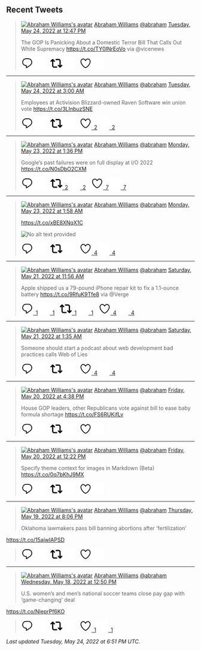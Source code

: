 ## Recent Tweets

> [![Abraham Williams's avatar](https://pbs.twimg.com/profile_images/897079141719195648/_mvh-QJH_mini.jpg)](https://twitter.com/abraham) [Abraham Williams](https://twitter.com/abraham) [@abraham](https://twitter.com/abraham) [Tuesday, May 24, 2022 at 12:47 PM](https://twitter.com/abraham/status/1529081536204644355)
>
> The GOP Is Panicking About a Domestic Terror Bill That Calls Out White Supremacy https://t.co/TY0INrEoVo via @vicenews
>
> [![Reply](./images/reply_light.svg#gh-light-mode-only "Reply")](https://twitter.com/intent/tweet?in_reply_to=1529081536204644355#gh-light-mode-only)[![Reply](./images/reply.svg#gh-dark-mode-only "Reply")](https://twitter.com/intent/tweet?in_reply_to=1529081536204644355#gh-dark-mode-only)&emsp;[![Retweet](./images/retweet_light.svg#gh-light-mode-only "Retweet")](https://twitter.com/intent/retweet?tweet_id=1529081536204644355#gh-light-mode-only)[![Retweet](./images/retweet.svg#gh-dark-mode-only "Retweet")](https://twitter.com/intent/retweet?tweet_id=1529081536204644355#gh-dark-mode-only)&emsp;[![Like](./images/like_light.svg#gh-light-mode-only "Like")](https://twitter.com/intent/favorite?tweet_id=1529081536204644355#gh-light-mode-only)[![Like](./images/like.svg#gh-dark-mode-only "Like")](https://twitter.com/intent/favorite?tweet_id=1529081536204644355#gh-dark-mode-only)


---

> [![Abraham Williams's avatar](https://pbs.twimg.com/profile_images/897079141719195648/_mvh-QJH_mini.jpg)](https://twitter.com/abraham) [Abraham Williams](https://twitter.com/abraham) [@abraham](https://twitter.com/abraham) [Tuesday, May 24, 2022 at 3:00 AM](https://twitter.com/abraham/status/1528933834678538240)
>
> Employees at Activision Blizzard-owned Raven Software win union vote https://t.co/3LInbuzSNE
>
> [![Reply](./images/reply_light.svg#gh-light-mode-only "Reply")](https://twitter.com/intent/tweet?in_reply_to=1528933834678538240#gh-light-mode-only)[![Reply](./images/reply.svg#gh-dark-mode-only "Reply")](https://twitter.com/intent/tweet?in_reply_to=1528933834678538240#gh-dark-mode-only)&emsp;[![Retweet](./images/retweet_light.svg#gh-light-mode-only "Retweet")](https://twitter.com/intent/retweet?tweet_id=1528933834678538240#gh-light-mode-only)[![Retweet](./images/retweet.svg#gh-dark-mode-only "Retweet")](https://twitter.com/intent/retweet?tweet_id=1528933834678538240#gh-dark-mode-only)&emsp;[![Like](./images/like_light.svg#gh-light-mode-only "Like")&ensp;2](https://twitter.com/intent/favorite?tweet_id=1528933834678538240#gh-light-mode-only)[![Like](./images/like.svg#gh-dark-mode-only "Like")&ensp;2](https://twitter.com/intent/favorite?tweet_id=1528933834678538240#gh-dark-mode-only)


---

> [![Abraham Williams's avatar](https://pbs.twimg.com/profile_images/897079141719195648/_mvh-QJH_mini.jpg)](https://twitter.com/abraham) [Abraham Williams](https://twitter.com/abraham) [@abraham](https://twitter.com/abraham) [Monday, May 23, 2022 at 1:36 PM](https://twitter.com/abraham/status/1528731508604805124)
>
> Google’s past failures were on full display at I/O 2022 https://t.co/N0sDbO2CXM
>
> [![Reply](./images/reply_light.svg#gh-light-mode-only "Reply")](https://twitter.com/intent/tweet?in_reply_to=1528731508604805124#gh-light-mode-only)[![Reply](./images/reply.svg#gh-dark-mode-only "Reply")](https://twitter.com/intent/tweet?in_reply_to=1528731508604805124#gh-dark-mode-only)&emsp;[![Retweet](./images/retweet_light.svg#gh-light-mode-only "Retweet")&ensp;2](https://twitter.com/intent/retweet?tweet_id=1528731508604805124#gh-light-mode-only)[![Retweet](./images/retweet.svg#gh-dark-mode-only "Retweet")&ensp;2](https://twitter.com/intent/retweet?tweet_id=1528731508604805124#gh-dark-mode-only)&emsp;[![Like](./images/like_light.svg#gh-light-mode-only "Like")&ensp;7](https://twitter.com/intent/favorite?tweet_id=1528731508604805124#gh-light-mode-only)[![Like](./images/like.svg#gh-dark-mode-only "Like")&ensp;7](https://twitter.com/intent/favorite?tweet_id=1528731508604805124#gh-dark-mode-only)


---

> [![Abraham Williams's avatar](https://pbs.twimg.com/profile_images/897079141719195648/_mvh-QJH_mini.jpg)](https://twitter.com/abraham) [Abraham Williams](https://twitter.com/abraham) [@abraham](https://twitter.com/abraham) [Monday, May 23, 2022 at 1:58 AM](https://twitter.com/abraham/status/1528555877912956928)
>
> https://t.co/xBE8XNqX1C
>
> ![No alt text provided](https://pbs.twimg.com/media/FTaFcnVWQAEK_pr.jpg)
>
> [![Reply](./images/reply_light.svg#gh-light-mode-only "Reply")](https://twitter.com/intent/tweet?in_reply_to=1528555877912956928#gh-light-mode-only)[![Reply](./images/reply.svg#gh-dark-mode-only "Reply")](https://twitter.com/intent/tweet?in_reply_to=1528555877912956928#gh-dark-mode-only)&emsp;[![Retweet](./images/retweet_light.svg#gh-light-mode-only "Retweet")](https://twitter.com/intent/retweet?tweet_id=1528555877912956928#gh-light-mode-only)[![Retweet](./images/retweet.svg#gh-dark-mode-only "Retweet")](https://twitter.com/intent/retweet?tweet_id=1528555877912956928#gh-dark-mode-only)&emsp;[![Like](./images/like_light.svg#gh-light-mode-only "Like")&ensp;4](https://twitter.com/intent/favorite?tweet_id=1528555877912956928#gh-light-mode-only)[![Like](./images/like.svg#gh-dark-mode-only "Like")&ensp;4](https://twitter.com/intent/favorite?tweet_id=1528555877912956928#gh-dark-mode-only)


---

> [![Abraham Williams's avatar](https://pbs.twimg.com/profile_images/897079141719195648/_mvh-QJH_mini.jpg)](https://twitter.com/abraham) [Abraham Williams](https://twitter.com/abraham) [@abraham](https://twitter.com/abraham) [Saturday, May 21, 2022 at 11:56 AM](https://twitter.com/abraham/status/1527981576977625088)
>
> Apple shipped us a 79-pound iPhone repair kit to fix a 1.1-ounce battery https://t.co/9RfuK9Tfe8 via @Verge
>
> [![Reply](./images/reply_light.svg#gh-light-mode-only "Reply")&ensp;1](https://twitter.com/intent/tweet?in_reply_to=1527981576977625088#gh-light-mode-only)[![Reply](./images/reply.svg#gh-dark-mode-only "Reply")&ensp;1](https://twitter.com/intent/tweet?in_reply_to=1527981576977625088#gh-dark-mode-only)&emsp;[![Retweet](./images/retweet_light.svg#gh-light-mode-only "Retweet")&ensp;1](https://twitter.com/intent/retweet?tweet_id=1527981576977625088#gh-light-mode-only)[![Retweet](./images/retweet.svg#gh-dark-mode-only "Retweet")&ensp;1](https://twitter.com/intent/retweet?tweet_id=1527981576977625088#gh-dark-mode-only)&emsp;[![Like](./images/like_light.svg#gh-light-mode-only "Like")&ensp;4](https://twitter.com/intent/favorite?tweet_id=1527981576977625088#gh-light-mode-only)[![Like](./images/like.svg#gh-dark-mode-only "Like")&ensp;4](https://twitter.com/intent/favorite?tweet_id=1527981576977625088#gh-dark-mode-only)


---

> [![Abraham Williams's avatar](https://pbs.twimg.com/profile_images/897079141719195648/_mvh-QJH_mini.jpg)](https://twitter.com/abraham) [Abraham Williams](https://twitter.com/abraham) [@abraham](https://twitter.com/abraham) [Saturday, May 21, 2022 at 1:35 AM](https://twitter.com/abraham/status/1527825285600641024)
>
> Someone should start a podcast about web development bad practices calls Web of Lies
>
> [![Reply](./images/reply_light.svg#gh-light-mode-only "Reply")](https://twitter.com/intent/tweet?in_reply_to=1527825285600641024#gh-light-mode-only)[![Reply](./images/reply.svg#gh-dark-mode-only "Reply")](https://twitter.com/intent/tweet?in_reply_to=1527825285600641024#gh-dark-mode-only)&emsp;[![Retweet](./images/retweet_light.svg#gh-light-mode-only "Retweet")](https://twitter.com/intent/retweet?tweet_id=1527825285600641024#gh-light-mode-only)[![Retweet](./images/retweet.svg#gh-dark-mode-only "Retweet")](https://twitter.com/intent/retweet?tweet_id=1527825285600641024#gh-dark-mode-only)&emsp;[![Like](./images/like_light.svg#gh-light-mode-only "Like")&ensp;4](https://twitter.com/intent/favorite?tweet_id=1527825285600641024#gh-light-mode-only)[![Like](./images/like.svg#gh-dark-mode-only "Like")&ensp;4](https://twitter.com/intent/favorite?tweet_id=1527825285600641024#gh-dark-mode-only)


---

> [![Abraham Williams's avatar](https://pbs.twimg.com/profile_images/897079141719195648/_mvh-QJH_mini.jpg)](https://twitter.com/abraham) [Abraham Williams](https://twitter.com/abraham) [@abraham](https://twitter.com/abraham) [Friday, May 20, 2022 at 4:38 PM](https://twitter.com/abraham/status/1527690194899591168)
>
> House GOP leaders, other Republicans vote against bill to ease baby formula shortage https://t.co/FS6RUKifLv
>
> [![Reply](./images/reply_light.svg#gh-light-mode-only "Reply")](https://twitter.com/intent/tweet?in_reply_to=1527690194899591168#gh-light-mode-only)[![Reply](./images/reply.svg#gh-dark-mode-only "Reply")](https://twitter.com/intent/tweet?in_reply_to=1527690194899591168#gh-dark-mode-only)&emsp;[![Retweet](./images/retweet_light.svg#gh-light-mode-only "Retweet")](https://twitter.com/intent/retweet?tweet_id=1527690194899591168#gh-light-mode-only)[![Retweet](./images/retweet.svg#gh-dark-mode-only "Retweet")](https://twitter.com/intent/retweet?tweet_id=1527690194899591168#gh-dark-mode-only)&emsp;[![Like](./images/like_light.svg#gh-light-mode-only "Like")](https://twitter.com/intent/favorite?tweet_id=1527690194899591168#gh-light-mode-only)[![Like](./images/like.svg#gh-dark-mode-only "Like")](https://twitter.com/intent/favorite?tweet_id=1527690194899591168#gh-dark-mode-only)


---

> [![Abraham Williams's avatar](https://pbs.twimg.com/profile_images/897079141719195648/_mvh-QJH_mini.jpg)](https://twitter.com/abraham) [Abraham Williams](https://twitter.com/abraham) [@abraham](https://twitter.com/abraham) [Friday, May 20, 2022 at 12:22 PM](https://twitter.com/abraham/status/1527625883359625217)
>
> Specify theme context for images in Markdown (Beta) https://t.co/0q7bKhJ9MX
>
> [![Reply](./images/reply_light.svg#gh-light-mode-only "Reply")](https://twitter.com/intent/tweet?in_reply_to=1527625883359625217#gh-light-mode-only)[![Reply](./images/reply.svg#gh-dark-mode-only "Reply")](https://twitter.com/intent/tweet?in_reply_to=1527625883359625217#gh-dark-mode-only)&emsp;[![Retweet](./images/retweet_light.svg#gh-light-mode-only "Retweet")](https://twitter.com/intent/retweet?tweet_id=1527625883359625217#gh-light-mode-only)[![Retweet](./images/retweet.svg#gh-dark-mode-only "Retweet")](https://twitter.com/intent/retweet?tweet_id=1527625883359625217#gh-dark-mode-only)&emsp;[![Like](./images/like_light.svg#gh-light-mode-only "Like")](https://twitter.com/intent/favorite?tweet_id=1527625883359625217#gh-light-mode-only)[![Like](./images/like.svg#gh-dark-mode-only "Like")](https://twitter.com/intent/favorite?tweet_id=1527625883359625217#gh-dark-mode-only)


---

> [![Abraham Williams's avatar](https://pbs.twimg.com/profile_images/897079141719195648/_mvh-QJH_mini.jpg)](https://twitter.com/abraham) [Abraham Williams](https://twitter.com/abraham) [@abraham](https://twitter.com/abraham) [Thursday, May 19, 2022 at 8:06 PM](https://twitter.com/abraham/status/1527380190443323392)
>
> Oklahoma lawmakers pass bill banning abortions after ‘fertilization’

https://t.co/15ajwIAPSD
>
> [![Reply](./images/reply_light.svg#gh-light-mode-only "Reply")](https://twitter.com/intent/tweet?in_reply_to=1527380190443323392#gh-light-mode-only)[![Reply](./images/reply.svg#gh-dark-mode-only "Reply")](https://twitter.com/intent/tweet?in_reply_to=1527380190443323392#gh-dark-mode-only)&emsp;[![Retweet](./images/retweet_light.svg#gh-light-mode-only "Retweet")](https://twitter.com/intent/retweet?tweet_id=1527380190443323392#gh-light-mode-only)[![Retweet](./images/retweet.svg#gh-dark-mode-only "Retweet")](https://twitter.com/intent/retweet?tweet_id=1527380190443323392#gh-dark-mode-only)&emsp;[![Like](./images/like_light.svg#gh-light-mode-only "Like")](https://twitter.com/intent/favorite?tweet_id=1527380190443323392#gh-light-mode-only)[![Like](./images/like.svg#gh-dark-mode-only "Like")](https://twitter.com/intent/favorite?tweet_id=1527380190443323392#gh-dark-mode-only)


---

> [![Abraham Williams's avatar](https://pbs.twimg.com/profile_images/897079141719195648/_mvh-QJH_mini.jpg)](https://twitter.com/abraham) [Abraham Williams](https://twitter.com/abraham) [@abraham](https://twitter.com/abraham) [Wednesday, May 18, 2022 at 12:50 PM](https://twitter.com/abraham/status/1526907982310948864)
>
> U.S. women’s and men’s national soccer teams close pay gap with ‘game-changing’ deal

https://t.co/NleprPf6KO
>
> [![Reply](./images/reply_light.svg#gh-light-mode-only "Reply")](https://twitter.com/intent/tweet?in_reply_to=1526907982310948864#gh-light-mode-only)[![Reply](./images/reply.svg#gh-dark-mode-only "Reply")](https://twitter.com/intent/tweet?in_reply_to=1526907982310948864#gh-dark-mode-only)&emsp;[![Retweet](./images/retweet_light.svg#gh-light-mode-only "Retweet")](https://twitter.com/intent/retweet?tweet_id=1526907982310948864#gh-light-mode-only)[![Retweet](./images/retweet.svg#gh-dark-mode-only "Retweet")](https://twitter.com/intent/retweet?tweet_id=1526907982310948864#gh-dark-mode-only)&emsp;[![Like](./images/like_light.svg#gh-light-mode-only "Like")&ensp;1](https://twitter.com/intent/favorite?tweet_id=1526907982310948864#gh-light-mode-only)[![Like](./images/like.svg#gh-dark-mode-only "Like")&ensp;1](https://twitter.com/intent/favorite?tweet_id=1526907982310948864#gh-dark-mode-only)


_Last updated Tuesday, May 24, 2022 at 6:51 PM UTC._
